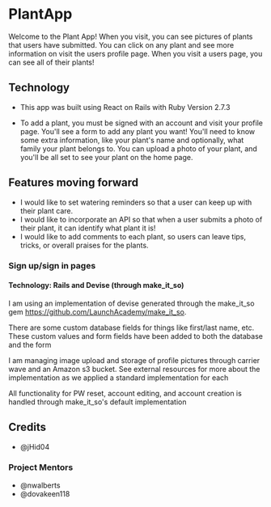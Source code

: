 # PlantApp

Welcome to the Plant App! When you visit, you can see pictures of plants that users have submitted. You can click on any plant and see more information on visit the users profile page. When you visit a users page, you can see all of their plants!

## Technology 
- This app was built using React on Rails with Ruby Version 2.7.3

- To add a plant, you must be signed with an account and visit your profile page. You'll see a form to add any plant you want! You'll need to know some extra information, like your plant's name and optionally, what family your plant belongs to. You can upload a photo of your plant, and you'll be all set to see your plant on the home page.

## Features moving forward
- I would like to set watering reminders so that a user can keep up with their plant care.
- I would like to incorporate an API so that when a user submits a photo of their plant, it can identify what plant it is!
- I would like to add comments to each plant, so users can leave tips, tricks, or overall praises for the plants.

### Sign up/sign in pages
#### Technology: Rails and Devise (through make_it_so)
I am using an implementation of devise generated through the make_it_so gem https://github.com/LaunchAcademy/make_it_so. 

There are some custom database fields for things like first/last name, etc. These custom values and form fields have been added to both the database and the form

I am managing image upload and storage of profile pictures through carrier wave and an Amazon s3 bucket. See external resources for more about the implementation as we applied a standard implementation for each

All functionality for PW reset, account editing, and account creation is handled through make_it_so's default implementation

## Credits
- @jHid04
### Project Mentors
- @nwalberts
- @dovakeen118
